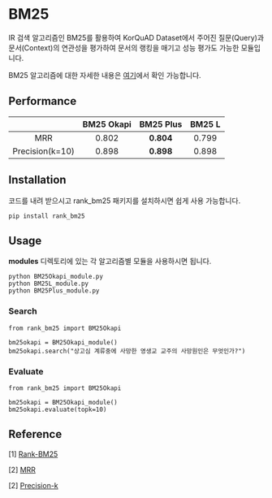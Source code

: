 # BM25

IR 검색 알고리즘인 BM25를 활용하여 KorQuAD Dataset에서 주어진 질문(Query)과 문서(Context)의 연관성을 평가하여 문서의 랭킹을 매기고 성능 평가도 가능한 모듈입니다.

BM25 알고리즘에 대한 자세한 내용은 [여기](https://github.com/jaeyeongs/research-develpoment/tree/main/IR/BM25)에서 확인 가능합니다.
  
## Performance

||**BM25 Okapi**|**BM25 Plus**|**BM25 L**|
|:---:|:---:|:---:|:---:|
|MRR|0.802|**0.804**|0.799|
|Precision(k=10)|0.898|**0.898**|0.898|

## Installation

코드를 내려 받으시고 rank_bm25 패키지를 설치하시면 쉽게 사용 가능합니다.
```
pip install rank_bm25
```

## Usage

**modules** 디렉토리에 있는 각 알고리즘별 모듈을 사용하시면 됩니다. 

```
python BM25Okapi_module.py 
python BM25L_module.py
python BM25Plus_module.py
```

### Search

```
from rank_bm25 import BM25Okapi

bm25okapi = BM25Okapi_module()
bm25okapi.search("상고심 계류중에 사망한 영생교 교주의 사망원인은 무엇인가?")
```

### Evaluate

```
from rank_bm25 import BM25Okapi

bm25okapi = BM25Okapi_module()
bm25okapi.evaluate(topk=10)
```


## Reference

[1] [Rank-BM25](https://github.com/dorianbrown/rank_bm25 "Rank-BM25")

[2] [MRR](https://amitness.com/2020/08/information-retrieval-evaluation/ "MRR")

[2] [Precision-k](https://amitness.com/2020/08/information-retrieval-evaluation/ "Precision-k")
